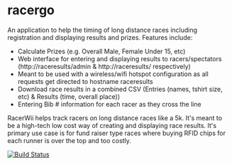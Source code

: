 racergo
==========

An application to help the timing of long distance races including registration and displaying results and prizes. Features include:
* Calculate Prizes (e.g. Overall Male, Female Under 15, etc)
* Web interface for entering and displaying results to racers/spectators (http://raceresults/admin & http://raceresults/ respectively)
* Meant to be used with a wireless/wifi hotspot configuration as all requests get directed to hostname raceresults
* Download race results in a combined CSV (Entries (names, tshirt size, etc) & Results (time, overall place))
* Entering Bib # information for each racer as they cross the line

RacerWii helps track racers on long distance races like a 5k.  It's meant to be a high-tech low cost way of creating and displaying race results.  It's primary use case is for fund raiser type 
races where buying RFID chips for each runner is over the top and too costly.


[![Build Status](https://travis-ci.org/mzimmerman/racergo.svg?branch=master)](https://travis-ci.org/mzimmerman/racergo)
